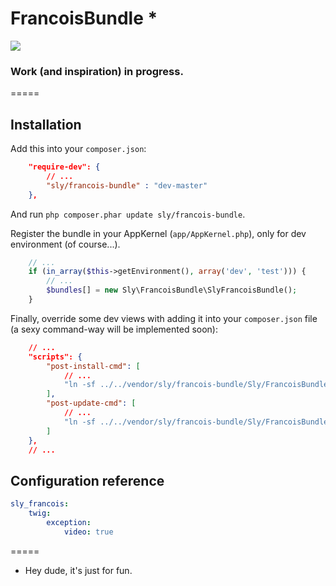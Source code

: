 # FrancoisBundle *

![](http://cl.ly/image/3M0r1j1q1c1F/holl4.jpg)

### Work (and inspiration) in progress.

=====

## Installation

Add this into your `composer.json`:

``` json
    "require-dev": {
        // ...
        "sly/francois-bundle" : "dev-master"
    },
```

And run `php composer.phar update sly/francois-bundle`.

Register the bundle in your AppKernel (`app/AppKernel.php`),
only for dev environment (of course...).

``` php
    // ...
    if (in_array($this->getEnvironment(), array('dev', 'test'))) {
        // ...
        $bundles[] = new Sly\FrancoisBundle\SlyFrancoisBundle();
    }
```

Finally, override some dev views with adding it into your `composer.json` file
(a sexy command-way will be implemented soon):

``` json
    // ...
    "scripts": {
        "post-install-cmd": [
            // ...
            "ln -sf ../../vendor/sly/francois-bundle/Sly/FrancoisBundle/Resources/TwigBundle app/Resources/TwigBundle"
        ],
        "post-update-cmd": [
            // ...
            "ln -sf ../../vendor/sly/francois-bundle/Sly/FrancoisBundle/Resources/TwigBundle app/Resources/TwigBundle"
        ]
    },
    // ...
```

## Configuration reference

``` yaml
sly_francois:
    twig:
        exception:
            video: true
```

=====

* Hey dude, it's just for fun.
